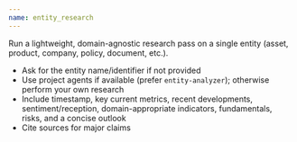 ```yaml
---
name: entity_research
---
```


Run a lightweight, domain-agnostic research pass on a single entity (asset, product, company, policy, document, etc.).

- Ask for the entity name/identifier if not provided
- Use project agents if available (prefer `entity-analyzer`); otherwise perform your own research
- Include timestamp, key current metrics, recent developments, sentiment/reception, domain-appropriate indicators, fundamentals, risks, and a concise outlook
- Cite sources for major claims
